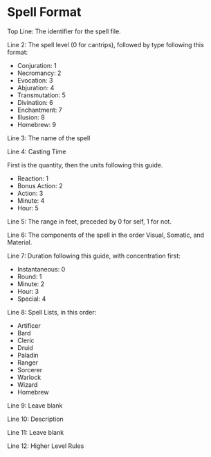 # Spell Format

Top Line: The identifier for the spell file.

Line 2: The spell level (0 for cantrips), followed by type following this format:

- Conjuration: 1
- Necromancy: 2
- Evocation: 3
- Abjuration: 4
- Transmutation: 5
- Divination: 6
- Enchantment: 7
- Illusion: 8
- Homebrew: 9

Line 3: The name of the spell

Line 4: Casting Time

First is the quantity, then the units following this guide.

- Reaction: 1
- Bonus Action: 2
- Action: 3
- Minute: 4
- Hour: 5

Line 5: The range in feet, preceded by 0 for self, 1 for not.

Line 6: The components of the spell in the order Visual, Somatic, and Material.

Line 7: Duration following this guide, with concentration first:

- Instantaneous: 0
- Round: 1
- Minute: 2
- Hour: 3
- Special: 4

Line 8: Spell Lists, in this order:

- Artificer
- Bard
- Cleric
- Druid
- Paladin
- Ranger
- Sorcerer
- Warlock
- Wizard
- Homebrew

Line 9: Leave blank

Line 10: Description

Line 11: Leave blank

Line 12: Higher Level Rules